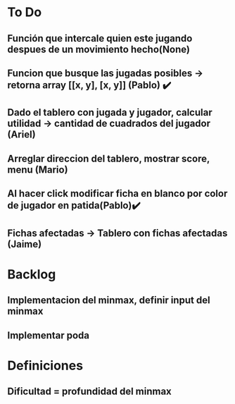 # To Do
## Función que intercale quien este jugando despues de un movimiento hecho(None)
## Funcion que busque las jugadas posibles -> retorna array [[x, y], [x, y]] (Pablo) :heavy_check_mark:

## Dado el tablero con jugada y jugador, calcular utilidad -> cantidad de cuadrados del jugador (Ariel)

## Arreglar direccion del tablero, mostrar score, menu (Mario)
## Al hacer click modificar ficha en blanco por color de jugador en patida(Pablo):heavy_check_mark:
## Fichas afectadas -> Tablero con fichas afectadas (Jaime)

# Backlog
## Implementacion del minmax, definir input del minmax
## Implementar poda

# Definiciones
## Dificultad = profundidad del minmax
